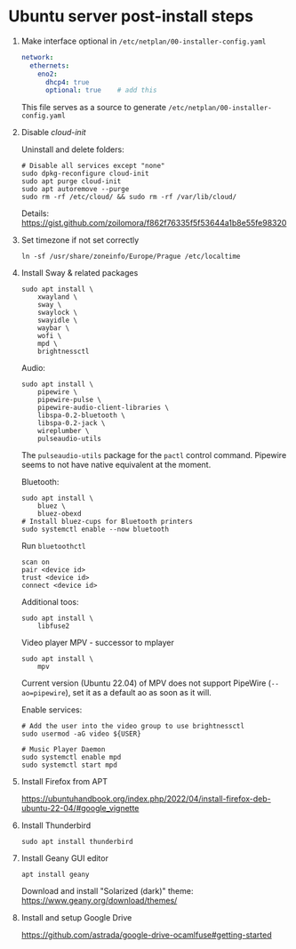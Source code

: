 # Ubuntu server post-install steps

1. Make interface optional in `/etc/netplan/00-installer-config.yaml`

	```yaml
	network:
	  ethernets:
	    eno2:
	      dhcp4: true
	      optional: true    # add this
	```

	This file serves as a source to generate `/etc/netplan/00-installer-config.yaml`

2. Disable _cloud-init_

	Uninstall and delete folders:

	```shell
	# Disable all services except "none"
	sudo dpkg-reconfigure cloud-init
	sudo apt purge cloud-init
	sudo apt autoremove --purge
	sudo rm -rf /etc/cloud/ && sudo rm -rf /var/lib/cloud/
	```
	
	Details: https://gist.github.com/zoilomora/f862f76335f5f53644a1b8e55fe98320

3. Set timezone if not set correctly

	```shell
	ln -sf /usr/share/zoneinfo/Europe/Prague /etc/localtime
	```

4. Install Sway & related packages

	```shell
	sudo apt install \
		xwayland \
		sway \
		swaylock \
		swayidle \
		waybar \
		wofi \
		mpd \
		brightnessctl
	```
	
	Audio:
	```shell
	sudo apt install \
		pipewire \
		pipewire-pulse \
		pipewire-audio-client-libraries \
		libspa-0.2-bluetooth \
		libspa-0.2-jack \
		wireplumber \
		pulseaudio-utils
	```
	The `pulseaudio-utils` package for the `pactl` control command. Pipewire seems to not have native equivalent at the moment.

	Bluetooth:
	```shell
	sudo apt install \
		bluez \
		bluez-obexd
	# Install bluez-cups for Bluetooth printers
	sudo systemctl enable --now bluetooth
	```
	Run `bluetoothctl`
	```
	scan on
	pair <device id>
	trust <device id>
	connect <device id>
	```

	Additional toos:
	```shell
	sudo apt install \
		libfuse2
	```

	Video player MPV - successor to mplayer
	```shell
	sudo apt install \
		mpv
	```
	Current version (Ubuntu 22.04) of MPV does not support PipeWire (`--ao=pipewire`), set it as a default ao as soon as it will.


	Enable services:
	```shell
	# Add the user into the video group to use brightnessctl
	sudo usermod -aG video ${USER}

	# Music Player Daemon
	sudo systemctl enable mpd
	sudo systemctl start mpd
	```

5. Install Firefox from APT

	https://ubuntuhandbook.org/index.php/2022/04/install-firefox-deb-ubuntu-22-04/#google_vignette

6. Install Thunderbird

	`sudo apt install thunderbird`

7. Install Geany GUI editor

	`apt install geany`

	Download and install "Solarized (dark)" theme: https://www.geany.org/download/themes/

7. Install and setup Google Drive

	https://github.com/astrada/google-drive-ocamlfuse#getting-started

